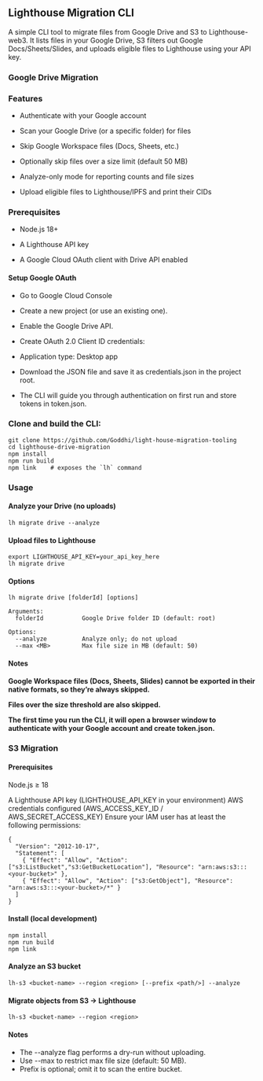 ## Lighthouse Migration CLI
A simple CLI tool to migrate files from Google Drive and S3 to Lighthouse-web3.
It lists files in your Google Drive, S3 filters out Google Docs/Sheets/Slides, and uploads eligible files to Lighthouse using your API key.

### Google Drive Migration
###  Features

- Authenticate with your Google account

- Scan your Google Drive (or a specific folder) for files

- Skip Google Workspace files (Docs, Sheets, etc.)

- Optionally skip files over a size limit (default 50 MB)

- Analyze-only mode for reporting counts and file sizes

- Upload eligible files to Lighthouse/IPFS and print their CIDs

### Prerequisites

- Node.js 18+

- A Lighthouse API key

- A Google Cloud OAuth client with Drive API enabled

#### Setup Google OAuth

- Go to Google Cloud Console

- Create a new project (or use an existing one).

- Enable the Google Drive API.

- Create OAuth 2.0 Client ID credentials:

- Application type: Desktop app

- Download the JSON file and save it as credentials.json in the project root.

- The CLI will guide you through authentication on first run and store tokens in token.json.

### Clone and build the CLI:

```
git clone https://github.com/Goddhi/light-house-migration-tooling
cd lighthouse-drive-migration
npm install
npm run build
npm link    # exposes the `lh` command
```

### Usage
#### Analyze your Drive (no uploads)
```
lh migrate drive --analyze
```

#### Upload files to Lighthouse
```
export LIGHTHOUSE_API_KEY=your_api_key_here
lh migrate drive
```

#### Options
```
lh migrate drive [folderId] [options]

Arguments:
  folderId           Google Drive folder ID (default: root)

Options:
  --analyze          Analyze only; do not upload
  --max <MB>         Max file size in MB (default: 50)
```

#### Notes

**Google Workspace files (Docs, Sheets, Slides) cannot be exported in their native formats, so they’re always skipped.**

**Files over the size threshold are also skipped.**

**The first time you run the CLI, it will open a browser window to authenticate with your Google account and create token.json.**


### S3 Migration 

#### Prerequisites

Node.js ≥ 18

A Lighthouse API key (LIGHTHOUSE_API_KEY in your environment)
AWS credentials configured (AWS_ACCESS_KEY_ID / AWS_SECRET_ACCESS_KEY)
Ensure your IAM user has at least the following permissions:
```
{
  "Version": "2012-10-17",
  "Statement": [
    { "Effect": "Allow", "Action": ["s3:ListBucket","s3:GetBucketLocation"], "Resource": "arn:aws:s3:::<your-bucket>" },
    { "Effect": "Allow", "Action": ["s3:GetObject"], "Resource": "arn:aws:s3:::<your-bucket>/*" }
  ]
}
```

#### Install (local development)
```
npm install
npm run build
npm link
```

#### Analyze an S3 bucket
```
lh-s3 <bucket-name> --region <region> [--prefix <path/>] --analyze
```

#### Migrate objects from S3 → Lighthouse
```
lh-s3 <bucket-name> --region <region> 
```


#### Notes
- The --analyze flag performs a dry-run without uploading.
- Use --max <MB> to restrict max file size (default: 50 MB).
- Prefix is optional; omit it to scan the entire bucket.